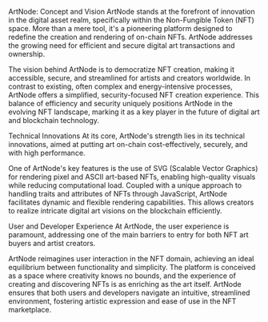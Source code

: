 ArtNode: Concept and Vision
ArtNode stands at the forefront of innovation in the digital asset realm, specifically within the Non-Fungible Token (NFT) space. More than a mere tool, it's a pioneering platform designed to redefine the creation and rendering of on-chain NFTs. ArtNode addresses the growing need for efficient and secure digital art transactions and ownership.

The vision behind ArtNode is to democratize NFT creation, making it accessible, secure, and streamlined for artists and creators worldwide. In contrast to existing, often complex and energy-intensive processes, ArtNode offers a simplified, security-focused NFT creation experience. This balance of efficiency and security uniquely positions ArtNode in the evolving NFT landscape, marking it as a key player in the future of digital art and blockchain technology.

Technical Innovations
At its core, ArtNode's strength lies in its technical innovations, aimed at putting art on-chain cost-effectively, securely, and with high performance.

One of ArtNode's key features is the use of SVG (Scalable Vector Graphics) for rendering pixel and ASCII art-based NFTs, enabling high-quality visuals while reducing computational load. Coupled with a unique approach to handling traits and attributes of NFTs through JavaScript, ArtNode facilitates dynamic and flexible rendering capabilities. This allows creators to realize intricate digital art visions on the blockchain efficiently.

User and Developer Experience
At ArtNode, the user experience is paramount, addressing one of the main barriers to entry for both NFT art buyers and artist creators.

ArtNode reimagines user interaction in the NFT domain, achieving an ideal equilibrium between functionality and simplicity. The platform is conceived as a space where creativity knows no bounds, and the experience of creating and discovering NFTs is as enriching as the art itself. ArtNode ensures that both users and developers navigate an intuitive, streamlined environment, fostering artistic expression and ease of use in the NFT marketplace.